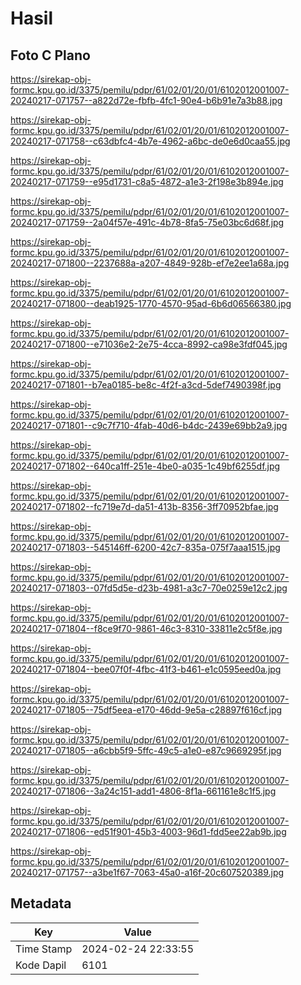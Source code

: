 # Hasil

## Foto C Plano

https://sirekap-obj-formc.kpu.go.id/3375/pemilu/pdpr/61/02/01/20/01/6102012001007-20240217-071757--a822d72e-fbfb-4fc1-90e4-b6b91e7a3b88.jpg

https://sirekap-obj-formc.kpu.go.id/3375/pemilu/pdpr/61/02/01/20/01/6102012001007-20240217-071758--c63dbfc4-4b7e-4962-a6bc-de0e6d0caa55.jpg

https://sirekap-obj-formc.kpu.go.id/3375/pemilu/pdpr/61/02/01/20/01/6102012001007-20240217-071759--e95d1731-c8a5-4872-a1e3-2f198e3b894e.jpg

https://sirekap-obj-formc.kpu.go.id/3375/pemilu/pdpr/61/02/01/20/01/6102012001007-20240217-071759--2a04f57e-491c-4b78-8fa5-75e03bc6d68f.jpg

https://sirekap-obj-formc.kpu.go.id/3375/pemilu/pdpr/61/02/01/20/01/6102012001007-20240217-071800--2237688a-a207-4849-928b-ef7e2ee1a68a.jpg

https://sirekap-obj-formc.kpu.go.id/3375/pemilu/pdpr/61/02/01/20/01/6102012001007-20240217-071800--deab1925-1770-4570-95ad-6b6d06566380.jpg

https://sirekap-obj-formc.kpu.go.id/3375/pemilu/pdpr/61/02/01/20/01/6102012001007-20240217-071800--e71036e2-2e75-4cca-8992-ca98e3fdf045.jpg

https://sirekap-obj-formc.kpu.go.id/3375/pemilu/pdpr/61/02/01/20/01/6102012001007-20240217-071801--b7ea0185-be8c-4f2f-a3cd-5def7490398f.jpg

https://sirekap-obj-formc.kpu.go.id/3375/pemilu/pdpr/61/02/01/20/01/6102012001007-20240217-071801--c9c7f710-4fab-40d6-b4dc-2439e69bb2a9.jpg

https://sirekap-obj-formc.kpu.go.id/3375/pemilu/pdpr/61/02/01/20/01/6102012001007-20240217-071802--640ca1ff-251e-4be0-a035-1c49bf6255df.jpg

https://sirekap-obj-formc.kpu.go.id/3375/pemilu/pdpr/61/02/01/20/01/6102012001007-20240217-071802--fc719e7d-da51-413b-8356-3ff70952bfae.jpg

https://sirekap-obj-formc.kpu.go.id/3375/pemilu/pdpr/61/02/01/20/01/6102012001007-20240217-071803--545146ff-6200-42c7-835a-075f7aaa1515.jpg

https://sirekap-obj-formc.kpu.go.id/3375/pemilu/pdpr/61/02/01/20/01/6102012001007-20240217-071803--07fd5d5e-d23b-4981-a3c7-70e0259e12c2.jpg

https://sirekap-obj-formc.kpu.go.id/3375/pemilu/pdpr/61/02/01/20/01/6102012001007-20240217-071804--f8ce9f70-9861-46c3-8310-33811e2c5f8e.jpg

https://sirekap-obj-formc.kpu.go.id/3375/pemilu/pdpr/61/02/01/20/01/6102012001007-20240217-071804--bee07f0f-4fbc-41f3-b461-e1c0595eed0a.jpg

https://sirekap-obj-formc.kpu.go.id/3375/pemilu/pdpr/61/02/01/20/01/6102012001007-20240217-071805--75df5eea-e170-46dd-9e5a-c28897f616cf.jpg

https://sirekap-obj-formc.kpu.go.id/3375/pemilu/pdpr/61/02/01/20/01/6102012001007-20240217-071805--a6cbb5f9-5ffc-49c5-a1e0-e87c9669295f.jpg

https://sirekap-obj-formc.kpu.go.id/3375/pemilu/pdpr/61/02/01/20/01/6102012001007-20240217-071806--3a24c151-add1-4806-8f1a-661161e8c1f5.jpg

https://sirekap-obj-formc.kpu.go.id/3375/pemilu/pdpr/61/02/01/20/01/6102012001007-20240217-071806--ed51f901-45b3-4003-96d1-fdd5ee22ab9b.jpg

https://sirekap-obj-formc.kpu.go.id/3375/pemilu/pdpr/61/02/01/20/01/6102012001007-20240217-071757--a3be1f67-7063-45a0-a16f-20c607520389.jpg


## Metadata

| Key        | Value               |
| ---------- | ------------------- |
| Time Stamp | 2024-02-24 22:33:55 |
| Kode Dapil | 6101                |



